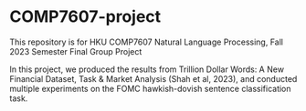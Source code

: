 # COMP7607-project

This repository is for HKU COMP7607 Natural Language Processing, Fall 2023 Semester Final Group Project

In this project, we produced the results from Trillion Dollar Words: A New Financial Dataset, Task & Market Analysis (Shah et al, 2023), and conducted multiple experiments on the FOMC hawkish-dovish sentence classification task.
